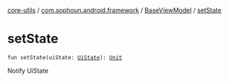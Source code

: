 [core-utils](../../index.md) / [com.sophoun.android.framework](../index.md) / [BaseViewModel](index.md) / [setState](./set-state.md)

# setState

`fun setState(uiState: `[`UiState`](../../com.sophoun.android.framework.state/-ui-state/index.md)`): `[`Unit`](https://kotlinlang.org/api/latest/jvm/stdlib/kotlin/-unit/index.html)

Notify UiState

